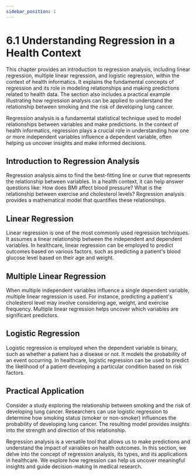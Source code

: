 ```yaml
---
sidebar_position: 1
---
```


# 6.1 Understanding Regression in a Health Context

This chapter provides an introduction to regression analysis, including linear regression, multiple linear regression, and logistic regression, within the context of health informatics. It explains the fundamental concepts of regression and its role in modeling relationships and making predictions related to health data. The section also includes a practical example illustrating how regression analysis can be applied to understand the relationship between smoking and the risk of developing lung cancer.

Regression analysis is a fundamental statistical technique used to model relationships between variables and make predictions. In the context of health informatics, regression plays a crucial role in understanding how one or more independent variables influence a dependent variable, often helping us uncover insights and make informed decisions.

## Introduction to Regression Analysis

Regression analysis aims to find the best-fitting line or curve that represents the relationship between variables. In a health context, it can help answer questions like: How does BMI affect blood pressure? What is the relationship between exercise and cholesterol levels? Regression analysis provides a mathematical model that quantifies these relationships.

## Linear Regression

Linear regression is one of the most commonly used regression techniques. It assumes a linear relationship between the independent and dependent variables. In healthcare, linear regression can be employed to predict outcomes based on various factors, such as predicting a patient's blood glucose level based on their age and weight.

## Multiple Linear Regression

When multiple independent variables influence a single dependent variable, multiple linear regression is used. For instance, predicting a patient's cholesterol level may involve considering age, weight, and exercise frequency. Multiple linear regression helps uncover which variables are significant predictors.

## Logistic Regression

Logistic regression is employed when the dependent variable is binary, such as whether a patient has a disease or not. It models the probability of an event occurring. In healthcare, logistic regression can be used to predict the likelihood of a patient developing a particular condition based on risk factors.

## Practical Application

Consider a study exploring the relationship between smoking and the risk of developing lung cancer. Researchers can use logistic regression to determine how smoking status (smoker or non-smoker) influences the probability of developing lung cancer. The resulting model provides insights into the strength and direction of this relationship.

Regression analysis is a versatile tool that allows us to make predictions and understand the impact of variables on health outcomes. In this section, we delve into the concept of regression analysis, its types, and its applications in healthcare. We explore how regression can help us uncover meaningful insights and guide decision-making in medical research.

